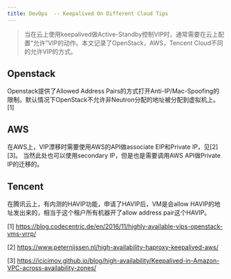```yaml
---
title: DevOps  -- Keepalived On Different Cloud Tips
---
```




> 当在云上使用keepalived做Active-Standby控制VIP时，通常需要在云上配置“允许”VIP的动作。本文记录了OpenStack，AWS，Tencent Cloud不同的允许VIP的方式。



## Openstack

Openstack提供了Allowed Address Pairs的方式打开Anti-IP/Mac-Spoofing的限制。默认情况下OpenStack不允许非Neutron分配的地址被分配到虚拟机上。[1]



## AWS

在AWS上，VIP漂移时需要使用AWS的API做associate EIP和Private IP，见[2] [3]。 当然此处也可以使用secondary IP，但是也是需要调用AWS API做Private IP的迁移的。



## Tencent

在腾讯云上，有内测的HAVIP功能，申请了HAVIP后，VM是会allow HAVIP的地址发出来的，相当于这个租户所有机器开了allow address pair这个HAVIP。





[1] https://blog.codecentric.de/en/2016/11/highly-available-vips-openstack-vms-vrrp/

[2] https://www.peternijssen.nl/high-availability-haproxy-keepalived-aws/

[3] https://icicimov.github.io/blog/high-availability/Keepalived-in-Amazon-VPC-across-availability-zones/ 

